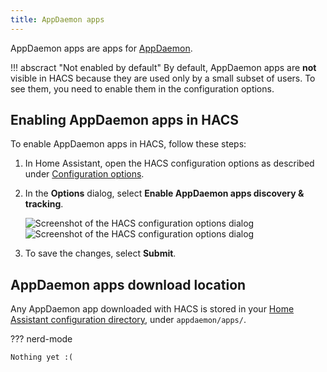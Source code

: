 ```yaml
---
title: AppDaemon apps
---
```


AppDaemon apps are apps for [AppDaemon](https://appdaemon.readthedocs.io/en/stable/).

!!! abscract "Not enabled by default"
    By default, AppDaemon apps are **not** visible in HACS because they are used only by a small subset of users. To see them, you need to enable them in the configuration options.


## Enabling AppDaemon apps in HACS

To enable AppDaemon apps in HACS, follow these steps:

1. In Home Assistant, open the HACS configuration options as described under [Configuration options](/docs/use/configuration/options.md).
2. In the **Options** dialog, select **Enable AppDaemon apps discovery & tracking**.

    ![Screenshot of the HACS configuration options dialog](/assets/images/screenshots/core/options_flow/light.png#only-light)
    ![Screenshot of the HACS configuration options dialog](/assets/images/screenshots/core/options_flow/dark.png#only-dark)

3. To save the changes, select **Submit**.

## AppDaemon apps download location

Any AppDaemon app downloaded with HACS is stored in your [Home Assistant configuration directory](https://www.home-assistant.io/docs/configuration/#to-find-the-configuration-directory), under  `appdaemon/apps/`.

??? nerd-mode

    Nothing yet :(